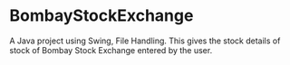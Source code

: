# BombayStockExchange
A Java project using Swing, File Handling. This gives the stock details of stock of Bombay Stock Exchange entered by the user.
